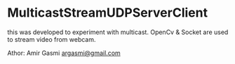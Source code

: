 ﻿# MulticastStreamUDPServerClient
this was developed to experiment with multicast. OpenCv & Socket are used to stream video from webcam.

Athor: Amir Gasmi <argasmi@gmail.com>
